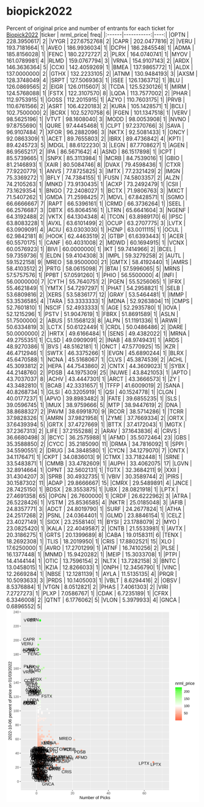 # biopick2022
Percent of original price and number of entrants for each ticket for [Biopick2022](https://twitter.com/hashtag/Biopick2022)
|ticker |  nrml_price| freq|
|:------|-----------:|----:|
|OPTN   | 228.3950617|    2|
|VYGR   | 227.6752768|    2|
|CAPR   | 202.0477816|    2|
|VERU   | 193.7181664|    1|
|AVEO   | 186.9936034|    1|
|DCPH   | 186.2845548|    1|
|ADMA   | 185.8156028|    1|
|FENC   | 180.2272727|    2|
|PLRX   | 164.0740741|    1|
|MYOV   | 161.0789981|    4|
|RLMD   | 159.0767794|    3|
|VRNA   | 154.9107143|    2|
|ARDX   | 146.3636364|    5|
|CCXI   | 142.4059269|    1|
|BMEA   | 137.9865772|    1|
|ALDX   | 137.0000000|    2|
|GTHX   | 132.2233105|    2|
|ATNM   | 130.9484193|    3|
|AXSM   | 128.3748049|    4|
|SRPT   | 127.5069363|    1|
|ISEE   | 126.1363712|    1|
|BLU    | 126.0869565|    2|
|EIGR   | 126.0115607|    3|
|TCDA   | 125.5230126|    1|
|MIRM   | 124.5768088|    1|
|FSTX   | 122.3107570|    8|
|LQDA   | 113.7577002|    2|
|PHAR   | 112.9753915|    1|
|GOSS   | 112.2015915|    1|
|AZYO   | 110.7603175|    1|
|PRVB   | 110.6761566|    2|
|ASRT   | 106.4220183|    2|
|KURA   | 105.1428571|    1|
|BCLI   | 102.7500000|    2|
|BCRX   | 102.5270758|    6|
|FGEN   | 101.1347518|    1|
|VERV   |  98.5625196|    1|
|VTVT   |  98.1608040|    3|
|MODD   |  98.0053908|    1|
|NVNO   |  97.8755690|    1|
|QURE   |  97.4445468|    1|
|CLPT   |  97.2370766|    3|
|SAVA   |  96.9107484|    7|
|XFOR   |  96.2882096|    3|
|NKTX   |  92.5081433|    1|
|ONCY   |  92.0863309|    1|
|ACET   |  89.7655803|    2|
|IBRX   |  89.4736842|    4|
|KPTI   |  89.4245723|    5|
|MDGL   |  88.6122230|    3|
|LEGN   |  87.7708627|    1|
|AGEN   |  86.9565217|    2|
|IPA    |  86.5671642|    4|
|ASND   |  86.1517898|    1|
|ICPT   |  85.5739665|    1|
|SNPX   |  85.3113984|    1|
|MCRB   |  84.7539016|    1|
|GBIO   |  81.2146893|    1|
|XAIR   |  80.5084746|    8|
|DVAX   |  79.4598436|    1|
|CTXR   |  77.9220779|    1|
|ANVS   |  77.8725825|    3|
|IMTX   |  77.2321429|    2|
|IMGN   |  75.3369272|    1|
|BFLY   |  74.7384155|    1|
|FUSN   |  74.5803357|    2|
|ALZN   |  74.2105263|    1|
|MNKD   |  73.9130435|    1|
|ACXP   |  73.2492479|    1|
|CSII   |  73.1629354|    1|
|BNGO   |  72.2408027|    1|
|BCTX   |  71.9806763|    3|
|MXCT   |  71.5407262|    1|
|GMDA   |  71.2598425|    7|
|MDVL   |  67.8428571|    1|
|SGMO   |  66.6666667|    7|
|RAPT   |  66.5396161|    1|
|CRMD   |  66.3736264|    1|
|SEEL   |  66.2576687|    3|
|DBTX   |  65.8064516|    1|
|LTRN   |  65.6641604|    3|
|NGENF  |  64.3192488|    2|
|VKTX   |  64.1304348|    4|
|TCON   |  63.8989170|    6|
|IPSC   |  63.8083228|    1|
|AVXL   |  63.6101499|    2|
|OCUP   |  63.2707775|    3|
|LVTX   |  63.0909091|    4|
|ACIU   |  63.0303030|    1|
|HZNP   |  63.0011115|    1|
|OCUL   |  62.9842181|    8|
|HOOK   |  62.4463519|    2|
|GTBP   |  61.6393443|    1|
|ACER   |  60.5570175|    1|
|CANF   |  60.4031008|    2|
|MDWD   |  60.1694915|    1|
|VCNX   |  60.0576923|    1|
|BIVI   |  60.0000000|    1|
|IKT    |  59.7414966|    2|
|BCEL   |  59.7359736|    1|
|ELDN   |  59.4104308|    3|
|IMPL   |  59.3279258|    2|
|AUTL   |  59.1522158|    9|
|MREO   |  58.9500000|   21|
|GMTX   |  58.4192440|    1|
|AMRS   |  58.4103512|    2|
|PRTG   |  58.0615098|    7|
|BTAI   |  57.5996065|    5|
|MRNS   |  57.5757576|    1|
|PPBT   |  57.0591260|    1|
|PHIO   |  56.5500000|    4|
|INFI   |  56.0000000|    7|
|CYTH   |  55.7640751|    2|
|PGEN   |  55.5256065|    1|
|IFRX   |  55.4621849|    1|
|YMTX   |  54.7297297|    1|
|PHAT   |  54.2958821|    1|
|SELB   |  53.6809816|    2|
|XERS   |  53.5836177|   12|
|GRAY   |  53.5464481|    1|
|IMMP   |  53.3536585|    4|
|TARA   |  53.3333333|    1|
|MDNA   |  52.9263804|   11|
|CMPS   |  52.7601810|    1|
|NSCIF  |  52.4933333|    1|
|AGE    |  52.2935780|    1|
|IOVA   |  52.1215296|    1|
|PSTV   |  51.9047619|    1|
|FBRX   |  51.8691589|    1|
|ASLN   |  51.7500000|    2|
|ABUS   |  51.1568123|    8|
|ALPN   |  51.1191336|    1|
|ARWR   |  50.6334819|    3|
|LCTX   |  50.6122449|    1|
|CRDL   |  50.0486486|    2|
|DARE   |  50.0000000|    2|
|HRTX   |  49.6166484|    1|
|SENS   |  49.4382022|    1|
|MRNA   |  49.2755351|    1|
|CLSD   |  49.0909091|    2|
|INAB   |  48.9749431|    1|
|ARDS   |  48.9270386|    1|
|BVS    |  48.5162181|    1|
|ONCT   |  47.5770925|   15|
|KZR    |  46.4712946|    1|
|SWTX   |  46.3375266|    1|
|EVGN   |  45.6890244|    1|
|BLRX   |  45.6470588|    1|
|NCNA   |  45.5168067|    1|
|CLVS   |  45.3874539|    2|
|ACHL   |  45.3093812|    2|
|HEPA   |  44.7543860|    2|
|CNTX   |  44.3609023|    1|
|SYBX   |  44.2148760|    2|
|PDSB   |  44.1975309|   25|
|NUWE   |  43.8421053|    1|
|APTO   |  43.7037037|    8|
|ACHV   |  43.4447301|    1|
|ARCT   |  43.3666573|    1|
|ZY     |  43.3482810|    1|
|BCAB   |  42.3331657|    1|
|TFFP   |  41.6009019|    2|
|SANA   |  40.8268734|    1|
|GLSI   |  40.3205919|    1|
|QSI    |  40.1524778|    1|
|CLGN   |  40.0177237|    1|
|APVO   |  39.8983482|    3|
|FATE   |  39.6855235|    1|
|SLS    |  39.0596745|    1|
|IMUX   |  38.9759666|    5|
|MTP    |  38.9447619|    2|
|DNA    |  38.8688327|    2|
|PAVM   |  38.6991870|    9|
|RCOR   |  38.5714286|    1|
|TCRR   |  37.9828326|    1|
|AMRN   |  37.9821958|    1|
|ZYME   |  37.7669334|    2|
|ORTX   |  37.6439394|    5|
|GRTX   |  37.4727669|    1|
|BTTX   |  37.4172043|    1|
|MGTX   |  37.2367313|    2|
|LIFE   |  37.2155288|    2|
|ARAV   |  37.1643836|    4|
|CRVS   |  36.6680498|    3|
|BCYC   |  36.2575988|    1|
|AFMD   |  35.5072464|   23|
|GBS    |  35.3588850|    2|
|CYCC   |  35.2185090|   11|
|DRMA   |  34.7816092|    1|
|SPPI   |  34.5590551|    2|
|DRUG   |  34.3848580|    1|
|CYCN   |  34.1279070|    7|
|ONTX   |  34.1176471|    1|
|CKPT   |  34.0836013|    9|
|CTMX   |  33.7182448|    1|
|SRNE   |  33.5483871|    1|
|CMMB   |  33.4782609|    1|
|AUPH   |  33.4062075|   17|
|LGVN   |  32.8914664|    1|
|OPNT   |  32.5602131|    1|
|TGTX   |  32.3684211|    9|
|XXII   |  31.4304207|    3|
|SPRB   |  30.4932735|    1|
|VBIV   |  30.3589744|    2|
|PIRS   |  30.1587302|   11|
|ADAP   |  29.8666667|   15|
|CMRX   |  29.5489891|    4|
|JNCE   |  28.7425150|    1|
|BDSX   |  28.3553875|    1|
|UBX    |  28.0821918|    1|
|LPTX   |  27.4691358|   65|
|OPGN   |  26.7600000|    1|
|CRDF   |  26.6222962|    3|
|ATRA   |  26.5228426|    1|
|VSTM   |  25.8536585|    4|
|NKTR   |  25.0185048|    3|
|AFIB   |  24.8357771|    3|
|ADCT   |  24.8019790|    1|
|SURF   |  24.2677824|    1|
|ATHA   |  24.2517268|    2|
|PSNL   |  24.0364401|    1|
|GLMD   |  23.8846154|    1|
|CELZ   |  23.4027149|    1|
|SIOX   |  23.2558140|   11|
|BYSI   |  23.1788079|    2|
|MYO    |  23.0825420|    1|
|KALA   |  22.4049587|    2|
|CNTB   |  21.5533981|    1|
|AVTX   |  20.3186275|    1|
|GRTS   |  20.1399689|    8|
|CABA   |  19.0158311|    6|
|TENX   |  18.2692308|    1|
|TLIS   |  18.2019950|    1|
|CRIS   |  17.8802521|   15|
|XLO    |  17.6250000|    1|
|AVRO   |  17.2701299|    1|
|ATNF   |  16.7410256|    2|
|PLSE   |  16.1377448|    1|
|MNMD   |  15.9420282|    1|
|MEIP   |  15.3033708|    1|
|PTPI   |  14.4144144|    1|
|OTIC   |  13.7596154|    2|
|NLTX   |  13.7282158|    3|
|BNTC   |  13.0458015|    1|
|KZIA   |  12.8266033|    1|
|ONPH   |  12.3456790|    1|
|VINC   |  12.2669284|    1|
|NBSE   |  12.1281139|    1|
|AYLA   |  11.5135135|    4|
|PRQR   |  10.5093633|    3|
|PRDS   |  10.1405003|    1|
|VBLT   |   8.6294416|    2|
|OBSV   |   8.5376884|    1|
|VTGN   |   8.0512821|    2|
|PHAS   |   7.4061303|    2|
|VIRI   |   7.2727273|    1|
|PLXP   |   7.0586767|    1|
|CDAK   |   6.7235189|    1|
|CFRX   |   6.3346008|    2|
|QTNT   |   6.1776062|    5|
|VLON   |   5.3979933|    4|
|GNCA   |   0.6896552|    5|
![retvspicks](biopicks.png?raw=true)
